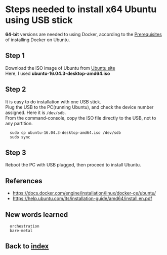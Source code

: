 # Steps needed to install x64 Ubuntu using USB stick

**64-bit** versions are needed to using Docker, according to the [Prerequisites](https://docs.docker.com/engine/installation/linux/docker-ce/ubuntu/) of installing Docker on Ubuntu.

## Step 1
Download the ISO image of Ubuntu from [Ubuntu site](https://www.ubuntu.com/download/desktop) <br/>
Here, I used **ubuntu-16.04.3-desktop-amd64.iso**

## Step 2
It is easy to do installation with one USB stick. <br/>
Plug the USB to the PC(running Ubuntu), and check the device number assigned. Here it is `/dev/sdb`.<br/>
From the command-console, copy the ISO file directly to the USB, not to any partition.
```shell
  sudo cp ubuntu-16.04.3-desktop-amd64.iso /dev/sdb
  sudo sync
```

## Step 3
Reboot the PC with USB plugged, then proceed to install Ubuntu.

## References
- https://docs.docker.com/engine/installation/linux/docker-ce/ubuntu/
- https://help.ubuntu.com/lts/installation-guide/amd64/install.en.pdf

## New words learned
```
  orchestration
  bare-metal
```

## Back to [index](./index.md)
